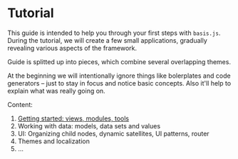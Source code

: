 # Tutorial

This guide is intended to help you through your first steps with `basis.js`. During the tutorial, we will create a few small applications, gradually revealing various aspects of the framework.

Guide is splitted up into pieces, which combine several overlapping themes.

At the beginning we will intentionally ignore things like bolerplates and code generators – just to stay in focus and notice basic concepts.
Also it'll help to explain what was really going on.

Content:

1. [Getting started: views, modules, tools](part1/index.md)
2. Working with data: models, data sets and values
3. UI: Organizing child nodes, dynamic satellites, UI patterns, router
4. Themes and localization
5. ...
